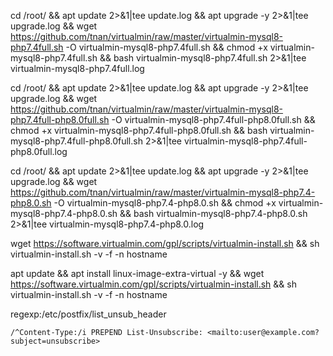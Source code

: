 cd /root/ && apt update 2>&1|tee update.log && apt upgrade -y 2>&1|tee upgrade.log && wget https://github.com/tnan/virtualmin/raw/master/virtualmin-mysql8-php7.4full.sh -O virtualmin-mysql8-php7.4full.sh && chmod +x virtualmin-mysql8-php7.4full.sh && bash virtualmin-mysql8-php7.4full.sh 2>&1|tee virtualmin-mysql8-php7.4full.log

cd /root/ && apt update 2>&1|tee update.log && apt upgrade -y 2>&1|tee upgrade.log && wget https://github.com/tnan/virtualmin/raw/master/virtualmin-mysql8-php7.4full-php8.0full.sh -O virtualmin-mysql8-php7.4full-php8.0full.sh && chmod +x virtualmin-mysql8-php7.4full-php8.0full.sh && bash virtualmin-mysql8-php7.4full-php8.0full.sh 2>&1|tee virtualmin-mysql8-php7.4full-php8.0full.log

cd /root/ && apt update 2>&1|tee update.log && apt upgrade -y 2>&1|tee upgrade.log && wget https://github.com/tnan/virtualmin/raw/master/virtualmin-mysql8-php7.4-php8.0.sh -O virtualmin-mysql8-php7.4-php8.0.sh && chmod +x virtualmin-mysql8-php7.4-php8.0.sh && bash virtualmin-mysql8-php7.4-php8.0.sh 2>&1|tee virtualmin-mysql8-php7.4-php8.0.log

wget https://software.virtualmin.com/gpl/scripts/virtualmin-install.sh && sh virtualmin-install.sh -v -f -n hostname

apt update && apt install linux-image-extra-virtual -y && wget https://software.virtualmin.com/gpl/scripts/virtualmin-install.sh && sh virtualmin-install.sh -v -f -n hostname

regexp:/etc/postfix/list_unsub_header
```
/^Content-Type:/i PREPEND List-Unsubscribe: <mailto:user@example.com?subject=unsubscribe>
```
